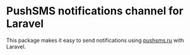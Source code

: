# PushSMS notifications channel for Laravel

This package makes it easy to send notifications using [pushsms.ru](https://pushsms.ru/) with Laravel.

